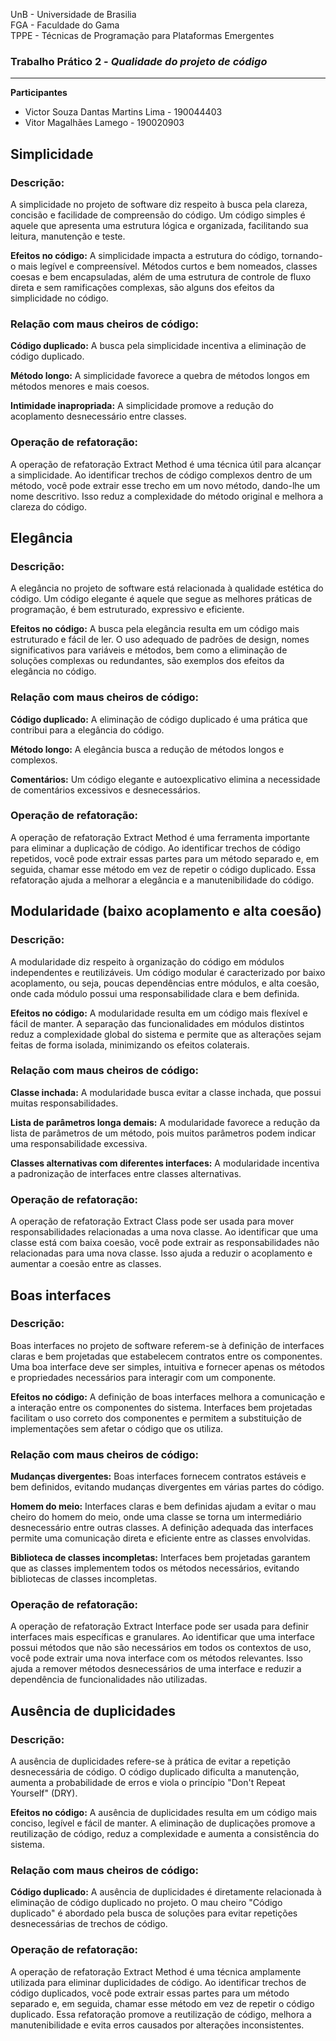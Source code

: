 UnB - Universidade de Brasilia  
FGA - Faculdade do Gama  
TPPE - Técnicas de Programação para Plataformas Emergentes  

### Trabalho Prático 2 - _Qualidade do projeto de código_

---

**Participantes**

- Victor Souza Dantas Martins Lima - 190044403
- Vitor Magalhães Lamego - 190020903


## Simplicidade

### Descrição: 

A simplicidade no projeto de software diz respeito à busca pela clareza, concisão e facilidade de compreensão do código. Um código simples é aquele que apresenta uma estrutura lógica e organizada, facilitando sua leitura, manutenção e teste.

**Efeitos no código:** A simplicidade impacta a estrutura do código, tornando-o mais legível e compreensível. Métodos curtos e bem nomeados, classes coesas e bem encapsuladas, além de uma estrutura de controle de fluxo direta e sem ramificações complexas, são alguns dos efeitos da simplicidade no código.

### Relação com maus cheiros de código:

**Código duplicado:** A busca pela simplicidade incentiva a eliminação de código duplicado. 

**Método longo:** A simplicidade favorece a quebra de métodos longos em métodos menores e mais coesos. 

**Intimidade inapropriada:** A simplicidade promove a redução do acoplamento desnecessário entre classes.

### Operação de refatoração:

A operação de refatoração Extract Method é uma técnica útil para alcançar a simplicidade. Ao identificar trechos de código complexos dentro de um método, você pode extrair esse trecho em um novo método, dando-lhe um nome descritivo. Isso reduz a complexidade do método original e melhora a clareza do código.

## Elegância

### Descrição: 

A elegância no projeto de software está relacionada à qualidade estética do código. Um código elegante é aquele que segue as melhores práticas de programação, é bem estruturado, expressivo e eficiente.

**Efeitos no código:** A busca pela elegância resulta em um código mais estruturado e fácil de ler. O uso adequado de padrões de design, nomes significativos para variáveis e métodos, bem como a eliminação de soluções complexas ou redundantes, são exemplos dos efeitos da elegância no código.

### Relação com maus cheiros de código:

**Código duplicado:** A eliminação de código duplicado é uma prática que contribui para a elegância do código. 

**Método longo:** A elegância busca a redução de métodos longos e complexos. 

**Comentários:** Um código elegante e autoexplicativo elimina a necessidade de comentários excessivos e desnecessários.

### Operação de refatoração:

A operação de refatoração Extract Method é uma ferramenta importante para eliminar a duplicação de código. Ao identificar trechos de código repetidos, você pode extrair essas partes para um método separado e, em seguida, chamar esse método em vez de repetir o código duplicado. Essa refatoração ajuda a melhorar a elegância e a manutenibilidade do código.

## Modularidade (baixo acoplamento e alta coesão)

### Descrição: 

A modularidade diz respeito à organização do código em módulos independentes e reutilizáveis. Um código modular é caracterizado por baixo acoplamento, ou seja, poucas dependências entre módulos, e alta coesão, onde cada módulo possui uma responsabilidade clara e bem definida.

**Efeitos no código:** A modularidade resulta em um código mais flexível e fácil de manter. A separação das funcionalidades em módulos distintos reduz a complexidade global do sistema e permite que as alterações sejam feitas de forma isolada, minimizando os efeitos colaterais.

### Relação com maus cheiros de código:

**Classe inchada:** A modularidade busca evitar a classe inchada, que possui muitas responsabilidades.

**Lista de parâmetros longa demais:** A modularidade favorece a redução da lista de parâmetros de um método, pois muitos parâmetros podem indicar uma responsabilidade excessiva. 

**Classes alternativas com diferentes interfaces:** A modularidade incentiva a padronização de interfaces entre classes alternativas. 

### Operação de refatoração:

A operação de refatoração Extract Class pode ser usada para mover responsabilidades relacionadas a uma nova classe. Ao identificar que uma classe está com baixa coesão, você pode extrair as responsabilidades não relacionadas para uma nova classe. Isso ajuda a reduzir o acoplamento e aumentar a coesão entre as classes.

## Boas interfaces

### Descrição:

Boas interfaces no projeto de software referem-se à definição de interfaces claras e bem projetadas que estabelecem contratos entre os componentes. Uma boa interface deve ser simples, intuitiva e fornecer apenas os métodos e propriedades necessários para interagir com um componente.

**Efeitos no código:** A definição de boas interfaces melhora a comunicação e a interação entre os componentes do sistema. Interfaces bem projetadas facilitam o uso correto dos componentes e permitem a substituição de implementações sem afetar o código que os utiliza.

### Relação com maus cheiros de código:

**Mudanças divergentes:** Boas interfaces fornecem contratos estáveis e bem definidos, evitando mudanças divergentes em várias partes do código. 

**Homem do meio:** Interfaces claras e bem definidas ajudam a evitar o mau cheiro do homem do meio, onde uma classe se torna um intermediário desnecessário entre outras classes. A definição adequada das interfaces permite uma comunicação direta e eficiente entre as classes envolvidas.

**Biblioteca de classes incompletas:** Interfaces bem projetadas garantem que as classes implementem todos os métodos necessários, evitando bibliotecas de classes incompletas.

### Operação de refatoração:

A operação de refatoração Extract Interface pode ser usada para definir interfaces mais específicas e granulares. Ao identificar que uma interface possui métodos que não são necessários em todos os contextos de uso, você pode extrair uma nova interface com os métodos relevantes. Isso ajuda a remover métodos desnecessários de uma interface e reduzir a dependência de funcionalidades não utilizadas.

## Ausência de duplicidades

### Descrição: 

A ausência de duplicidades refere-se à prática de evitar a repetição desnecessária de código. O código duplicado dificulta a manutenção, aumenta a probabilidade de erros e viola o princípio "Don't Repeat Yourself" (DRY).

**Efeitos no código:** A ausência de duplicidades resulta em um código mais conciso, legível e fácil de manter. A eliminação de duplicações promove a reutilização de código, reduz a complexidade e aumenta a consistência do sistema.

### Relação com maus cheiros de código:

**Código duplicado:** A ausência de duplicidades é diretamente relacionada à eliminação de código duplicado no projeto. O mau cheiro "Código duplicado" é abordado pela busca de soluções para evitar repetições desnecessárias de trechos de código.

### Operação de refatoração:

A operação de refatoração Extract Method é uma técnica amplamente utilizada para eliminar duplicidades de código. Ao identificar trechos de código duplicados, você pode extrair essas partes para um método separado e, em seguida, chamar esse método em vez de repetir o código duplicado. Essa refatoração promove a reutilização de código, melhora a manutenibilidade e evita erros causados por alterações inconsistentes.
